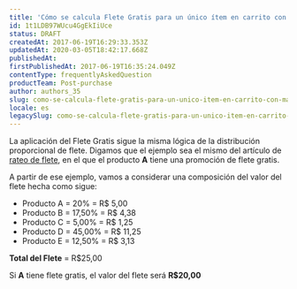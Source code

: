 ```yaml
---
title: 'Cómo se calcula Flete Gratis para un único ítem en carrito con más ítems'
id: 1t1LDB97WUcu4GgEkIiUce
status: DRAFT
createdAt: 2017-06-19T16:29:33.353Z
updatedAt: 2020-03-05T18:42:17.668Z
publishedAt: 
firstPublishedAt: 2017-06-19T16:35:24.049Z
contentType: frequentlyAskedQuestion
productTeam: Post-purchase
author: authors_35
slug: como-se-calcula-flete-gratis-para-un-unico-item-en-carrito-con-mas-items
locale: es
legacySlug: como-se-calcula-flete-gratis-para-un-unico-item-en-carrito-con-mas-items
---
```


La aplicación del Flete Gratis sigue la misma lógica de la distribución proporcional de flete. Digamos que el ejemplo sea el mismo del artículo de [rateo de flete](/es/faq/como-se-realiza-el-rateo-de-flete), en el que el producto **A** tiene una promoción de flete gratis.

A partir de ese ejemplo, vamos a considerar una composición del valor del flete hecha como sigue:

- Producto A = 20% = R$ 5,00
- Producto B = 17,50% = R$ 4,38
- Producto C = 5,00% = R$ 1,25
- Producto D = 45,00% = R$ 11,25
- Producto E = 12,50% = R$ 3,13

**Total del Flete** = R$25,00

Si **A** tiene flete gratis, el valor del flete será **R$20,00**
